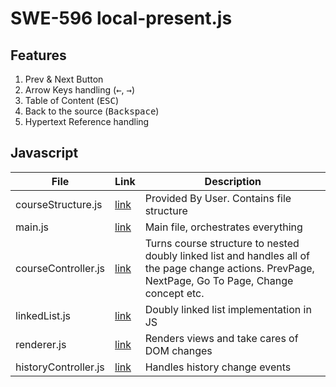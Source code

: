 # SWE-596 local-present.js

## Features 
1. Prev & Next Button
1. Arrow Keys handling (<kbd>&#8592;</kbd>, <kbd>&#8594;</kbd>)
1. Table of Content (<kbd>ESC</kbd>)
1. Back to the source (<kbd>Backspace</kbd>)
1. Hypertext Reference handling 


## Javascript

| File                 | Link                                                                                                         | Description |
|----------------------|--------------------------------------------------------------------------------------------------------------|-------------|
| courseStructure.js   | [link](https://github.com/gorkemyontem/SWE-596-local-present.js/blob/main/js/courseController.js)            | Provided By User. Contains file structure            |
| main.js              | [link](https://github.com/gorkemyontem/SWE-596-local-present.js/blob/main/js/main.js)                        | Main file, orchestrates everything             |
| courseController.js  | [link](https://github.com/gorkemyontem/SWE-596-local-present.js/blob/main/js/courseController.js)            | Turns course structure to nested doubly linked list and handles all of the page change actions. PrevPage, NextPage, Go To Page, Change concept etc.              |
| linkedList.js        | [link](https://github.com/gorkemyontem/SWE-596-local-present.js/blob/main/js/linkedList.js)                  | Doubly linked list implementation in JS              |
| renderer.js          | [link](https://github.com/gorkemyontem/SWE-596-local-present.js/blob/main/js/renderer.js)                    | Renders views and take cares of DOM changes            |
| historyController.js | [link](https://github.com/gorkemyontem/SWE-596-local-present.js/blob/main/js/historyController.js)           | Handles history change events             |
